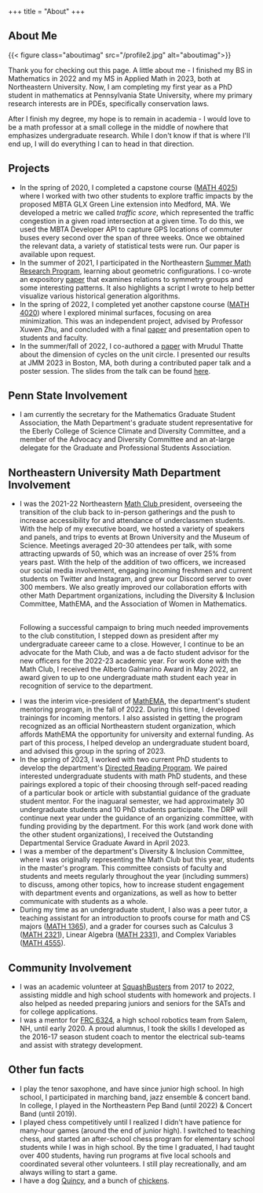 +++
title = "About"
+++

## About Me
{{< figure class="aboutimag"  src="/profile2.jpg" alt="aboutimag">}}

Thank you for checking out this page.  A little about me -  I finished my BS in Mathematics in 2022 and my MS in Applied Math in 2023, both at Northeastern University.  Now, I am completing my first year as a PhD student in mathematics at Pennsylvania State University, where my primary research interests are in PDEs, specifically conservation laws.  

After I finish my degree, my hope is to remain in academia - I would love to be a math professor at a small college in the middle of nowhere that emphasizes undergraduate research.  While I don't know if that is where I'll end up, I will do everything I can to head in that direction.




## Projects
<ul>
<li>
In the spring of 2020, I completed a capstone course (<a href="https://wl11gp.neu.edu/udcprod8/bwckctlg.p_disp_course_detail?cat_term_in=201330&subj_code_in=MATH&crse_numb_in=4025">MATH 4025</a>) where I worked with two other students to explore traffic impacts by the proposed MBTA GLX Green Line extension into Medford, MA.  We developed a metric we called <i>traffic score</i>, which represented the traffic congestion in a given road intersection at a given time.  To do this, we used the MBTA Developer API to capture GPS locations of commuter buses every second over the span of three weeks.  Once we obtained the relevant data, a variety of statistical tests were run.  Our paper is available upon request.
</li>
<li>
In the summer of 2021, I participated in the Northeastern <a href="https://sites.google.com/view/rtg-northeastern/undergraduate/independent-research-experience?authuser=0">Summer Math Research Program</a>, learning about geometric configurations.  I co-wrote an expository <a href="https://arxiv.org/abs/2108.13565">paper</a> that examines relations to symmetry groups and some interesting patterns. It also highlights a script I wrote to help better visualize various historical generation algorithms.  
</li>
<li>
In the spring of 2022, I completed yet another capstone course (<a href="https://wl11gp.neu.edu/udcprod8/bwckctlg.p_disp_course_detail?cat_term_in=202310&subj_code_in=MATH&crse_numb_in=4020">MATH 4020</a>) where I explored minimal surfaces, focusing on area minimization.  This was an independent project, advised by Professor Xuwen Zhu, and concluded with a final <a href="https://drive.google.com/file/d/1BPpttYQueK7-yuwLujigMNhiOTQj2f2G/view?usp=sharing">paper</a> and presentation open to students and faculty. 
</li>
<li>
In the summer/fall of 2022, I co-authored a <a href="https://arxiv.org/abs/2208.11837">paper</a> with Mrudul Thatte about the dimension of cycles on the unit circle.  I presented our results at JMM 2023 in Boston, MA, both during a contributed paper talk and a poster session.  The slides from the talk can be found <a href="https://drive.google.com/file/d/1KTa3WydgTJuc2SYmSS51TpKoXqhqD52l/view?usp=sharing">here</a>. 
</lu>

</ul>

## Penn State Involvement
<ul>
<li> I am currently the secretary for the Mathematics Graduate Student Association, the Math Department's graduate student representative for the Eberly College of Science Climate and Diversity Committee, and a member of the Advocacy and Diversity Committee and an at-large delegate for the Graduate and Professional Students Association.
</li>
</ul>


## Northeastern University Math Department Involvement
<ul>
<li>
I was the 2021-22 Northeastern <a href = "https://neu.campuslabs.com/engage/organization/math-club">Math Club </a> president, overseeing the transition of the club back to in-person gatherings and the push to increase accessibility for and attendance of underclassmen students.  With the help of my executive board, we hosted a variety of speakers and panels, and trips to events at Brown University and the Museum of Science.  Meetings averaged 20-30 attendees per talk, with some attracting upwards of 50, which was an increase of over 25% from years past.  With the help of the addition of two officers, we increased our social media involvement, engaging incoming freshmen and current students on Twitter and Instagram, and grew our Discord server to over 300 members.  We also greatly improved our collaboration efforts with other Math Department organizations, including the Diversity & Inclusion Committee, MathEMA, and the Association of Women in Mathematics.  <br><br>

Following a successful campaign to bring much needed improvements to the club constitution, I stepped down as president after my undergraduate careeer came to a close.  However, I continue to be an advocate for the Math Club, and was a de facto student advisor for the new officers for the 2022-23 academic year.  For work done with the Math Club, I received the Alberto Galmarino Award in May 2022, an award given to up to one undergraduate math student each year in recognition of service to the department.</li>
<li>
I was the interim vice-president of <a href="https://www.northeasternmathema.org/">MathEMA</a>, the department's student mentoring program, in the fall of 2022.  During this time, I developed trainings for incoming mentors.  I also assisted in getting the program recognized as an official Northeastern student organization, which affords MathEMA the opportunity for university and external funding.  As part of this process, I helped develop an undergraduate student board, and advised this group in the spring of 2023.
</li>
<li>
In the spring of 2023, I worked with two current PhD students to develop the department's <a href = "https://mathdept.sites.northeastern.edu/directed-reading-program/">Directed Reading Program</a>.  We paired interested undergraduate students with math PhD students, and these pairings explored a topic of their choosing through self-paced reading of a particular book or article with substantial guidance of the graduate student mentor.  For the inaguaral semester, we had approximately 30 undergraduate students and 10 PhD students participate.  The DRP will continue next year under the guidance of an organizing committee, with funding providing by the department.  For this work (and work done with the other student organizations), I received the Outstanding Departmental Service Graduate Award in April 2023.
</li>
<li>
I was a member of the department's Diversity & Inclusion Committee, where I was originally representing the Math Club but this year, students in the master's program.  This committee consists of faculty and students and meets regularly throughout the year (including summers) to discuss, among other topics, how to increase student engagement with department events and organizations, as well as how to better communicate with students as a whole.  
</li>
<li>
During my time as an undergraduate student, I also was a peer tutor, a teaching assistant for an introduction to proofs course for math and CS majors (<a href="https://wl11gp.neu.edu/udcprod8/bwckctlg.p_disp_course_detail?cat_term_in=201330&subj_code_in=MATH&crse_numb_in=1365">MATH 1365</a>), and a grader for courses such as Calculus 3 (<a href="https://wl11gp.neu.edu/udcprod8/bwckctlg.p_disp_course_detail?cat_term_in=201330&subj_code_in=MATH&crse_numb_in=2321">MATH 2321</a>), Linear Algebra (<a href="https://wl11gp.neu.edu/udcprod8/bwckctlg.p_disp_course_detail?cat_term_in=201330&subj_code_in=MATH&crse_numb_in=2331">MATH 2331</a>), and Complex Variables (<a href="https://wl11gp.neu.edu/udcprod8/bwckctlg.p_disp_course_detail?cat_term_in=201330&subj_code_in=MATH&crse_numb_in=4555">MATH 4555</a>).
</li>
</ul>



## Community Involvement
<ul>
<li>
I was an academic volunteer at <a href="https://squashbusters.org/">SquashBusters</a> from 2017 to 2022, assisting middle and high school students with homework and projects.  I also helped as needed preparing juniors and seniors for the SATs and for college applications.
</li>
<li>
I was a mentor for <a href="https://sites.google.com/nhsau57.org/salemrobotics">FRC 6324</a>, a high school robotics team from Salem, NH, until early 2020.  A proud alumnus, I took the skills I developed as the 2016-17 season student coach to mentor the electrical sub-teams and assist with strategy development.
</li>
</ul>

## Other fun facts
<ul>
<li>
I play the tenor saxophone, and have since junior high school.  In high school, I participated in marching band, jazz ensemble & concert band.  In college, I played in the Northeastern Pep Band (until 2022) & Concert Band (until 2019).
</li>
<li>
I played chess competitively until I realized I didn't have patience for many-hour games (around the end of junior high).  I switched to teaching chess, and started an after-school chess program for elementary school students while I was in high school.  By the time I graduated, I had taught over 400 students, having run programs at five local schools and coordinated several other volunteers.  I still play recreationally, and am always willing to start a game.
</li>
<li>
I have a dog <a href="https://photos.app.goo.gl/fZBftfccdg7yFLMK8">Quincy</a>, and a bunch of <a href="https://photos.app.goo.gl/idMGZAWE86AF3bXL7">chickens</a>.
</li>
</ul>

<!-- Hi Inspect Element Users! -->
